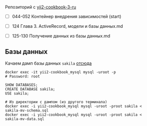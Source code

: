 Репозиторий с [yii2-cookbook-3-ru](https://github.com/kopyrin/yii2-cookbook-3-ru/tree/master)


- [ ] 044-052 Контейнер внедрения зависимостей (start)
- [ ] 124 Глава 3. ActiveRecord, модели и базы данных.md
- [ ] 125-130 Получение данных из базы данных.md





## Базы данных
Качаем дамп базы данных `sakila` [отсюда](https://github.com/Ivanitch/sample-mysql-db/archive/master.zip)
```shell
docker exec -it yii2-cookbook_mysql mysql -uroot -p
# Password: root

SHOW DATABASES;
CREATE DATABASE sakila;
USE sakila;

# Из директории с дампом (из другого терминала)
docker exec -i yii2-cookbook_mysql mysql -uroot -proot sakila < sakila-mv-schema.sql
docker exec -i yii2-cookbook_mysql mysql -uroot -proot sakila < sakila-mv-data.sql
```



